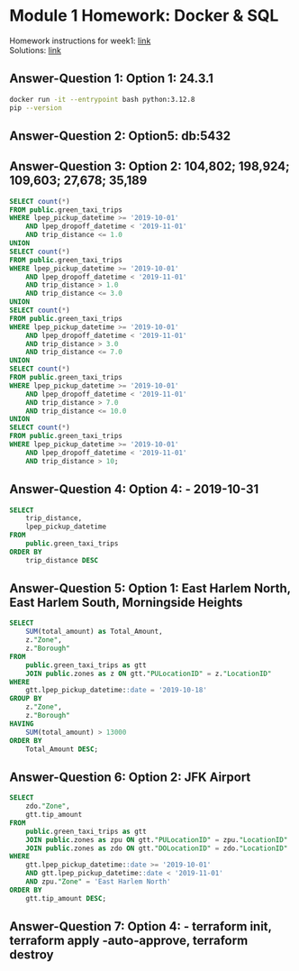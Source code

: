 # Module 1 Homework: Docker & SQL

Homework instructions for week1: [link](https://github.com/DataTalksClub/data-engineering-zoomcamp/blob/main/cohorts/2025/01-docker-terraform/homework.md)  
Solutions: [link](https://github.com/DataTalksClub/data-engineering-zoomcamp/blob/main/cohorts/2025/01-docker-terraform/solution.md)
## Answer-Question 1: Option 1: 24.3.1

```bash
docker run -it --entrypoint bash python:3.12.8
pip --version
```

## Answer-Question 2: Option5: db:5432

## Answer-Question 3: Option 2: 104,802; 198,924; 109,603; 27,678; 35,189

```sql
SELECT count(*)
FROM public.green_taxi_trips
WHERE lpep_pickup_datetime >= '2019-10-01'
    AND lpep_dropoff_datetime < '2019-11-01'
    AND trip_distance <= 1.0
UNION
SELECT count(*)
FROM public.green_taxi_trips
WHERE lpep_pickup_datetime >= '2019-10-01'
    AND lpep_dropoff_datetime < '2019-11-01'
    AND trip_distance > 1.0
    AND trip_distance <= 3.0
UNION
SELECT count(*)
FROM public.green_taxi_trips
WHERE lpep_pickup_datetime >= '2019-10-01'
    AND lpep_dropoff_datetime < '2019-11-01'
    AND trip_distance > 3.0
    AND trip_distance <= 7.0
UNION
SELECT count(*)
FROM public.green_taxi_trips
WHERE lpep_pickup_datetime >= '2019-10-01'
    AND lpep_dropoff_datetime < '2019-11-01'
    AND trip_distance > 7.0
    AND trip_distance <= 10.0
UNION
SELECT count(*)
FROM public.green_taxi_trips
WHERE lpep_pickup_datetime >= '2019-10-01'
    AND lpep_dropoff_datetime < '2019-11-01'
    AND trip_distance > 10;
```

## Answer-Question 4: Option 4: - 2019-10-31

```sql
SELECT
    trip_distance,
    lpep_pickup_datetime
FROM
    public.green_taxi_trips
ORDER BY
    trip_distance DESC
```

## Answer-Question 5: Option 1: East Harlem North, East Harlem South, Morningside Heights

```sql
SELECT
    SUM(total_amount) as Total_Amount,
    z."Zone",
    z."Borough"
FROM
    public.green_taxi_trips as gtt
    JOIN public.zones as z ON gtt."PULocationID" = z."LocationID"
WHERE
    gtt.lpep_pickup_datetime::date = '2019-10-18'
GROUP BY
    z."Zone",
    z."Borough"
HAVING
    SUM(total_amount) > 13000
ORDER BY
    Total_Amount DESC;
```

## Answer-Question 6: Option 2: JFK Airport

```sql
SELECT
    zdo."Zone",
    gtt.tip_amount
FROM
    public.green_taxi_trips as gtt
    JOIN public.zones as zpu ON gtt."PULocationID" = zpu."LocationID"
    JOIN public.zones as zdo ON gtt."DOLocationID" = zdo."LocationID"
WHERE
    gtt.lpep_pickup_datetime::date >= '2019-10-01'
    AND gtt.lpep_pickup_datetime::date < '2019-11-01'
    AND zpu."Zone" = 'East Harlem North'
ORDER BY
    gtt.tip_amount DESC;
```

## Answer-Question 7: Option 4: - terraform init, terraform apply -auto-approve, terraform destroy

